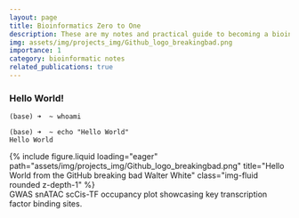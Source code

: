 ```yaml
---
layout: page
title: Bioinformatics Zero to One
description: These are my notes and practical guide to becoming a bioinformatic scientist
img: assets/img/projects_img/Github_logo_breakingbad.png
importance: 1
category: bioinformatic notes
related_publications: true
---
```


### Hello World!


```console
(base) ➜  ~ whoami

(base) ➜  ~ echo "Hello World"
Hello World

```

<div class="row">
    <div class="col-sm mt-3 mt-md-0">
        {% include figure.liquid loading="eager" path="assets/img/projects_img/Github_logo_breakingbad.png" title="Hello World from the GitHub breaking bad Walter White" class="img-fluid rounded z-depth-1" %}
    </div>
</div>
<div class="caption">
    GWAS snATAC scCis-TF occupancy plot showcasing key transcription factor binding sites.
</div>
